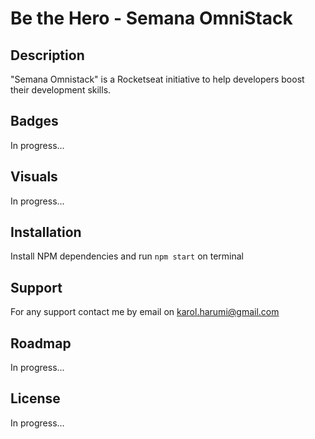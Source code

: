 # Be the Hero - Semana OmniStack

## Description
"Semana Omnistack" is a Rocketseat initiative to help developers boost their development skills.

## Badges
In progress...

## Visuals
In progress...

## Installation

Install NPM dependencies and run `npm start` on terminal

## Support
For any support contact me by email on karol.harumi@gmail.com

## Roadmap
In progress...

## License
In progress...
